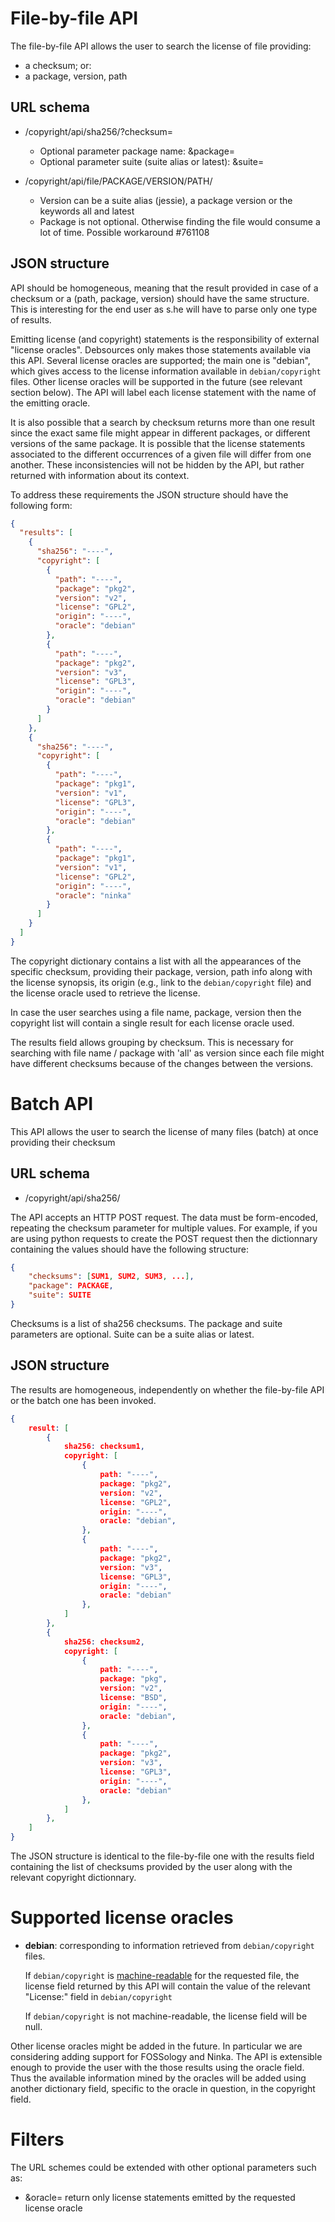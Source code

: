 # File-by-file API

The file-by-file API allows the user to search the license of file providing:

- a checksum; or:
- a package, version, path

## URL schema

- /copyright/api/sha256/?checksum=

  - Optional parameter package name: &package=
  - Optional parameter suite (suite alias or latest): &suite=

- /copyright/api/file/PACKAGE/VERSION/PATH/
  - Version can be a suite alias (jessie), a package version or the keywords all and
    latest
  - Package is not optional. Otherwise finding the file would consume a lot of time.
    Possible workaround #761108

## JSON structure

API should be homogeneous, meaning that the result provided in case of a checksum or a
(path, package, version) should have the same structure. This is interesting for the end
user as s.he will have to parse only one type of results.

Emitting license (and copyright) statements is the responsibility of external "license
oracles". Debsources only makes those statements available via this API. Several license
oracles are supported; the main one is "debian", which gives access to the license
information available in `debian/copyright` files. Other license oracles will be
supported in the future (see relevant section below). The API will label each license
statement with the name of the emitting oracle.

It is also possible that a search by checksum returns more than one result since the
exact same file might appear in different packages, or different versions of the same
package. It is possible that the license statements associated to the different
occurrences of a given file will differ from one another. These inconsistencies will not
be hidden by the API, but rather returned with information about its context.

To address these requirements the JSON structure should have the following form:

```json
{
  "results": [
    {
      "sha256": "----",
      "copyright": [
        {
          "path": "----",
          "package": "pkg2",
          "version": "v2",
          "license": "GPL2",
          "origin": "----",
          "oracle": "debian"
        },
        {
          "path": "----",
          "package": "pkg2",
          "version": "v3",
          "license": "GPL3",
          "origin": "----",
          "oracle": "debian"
        }
      ]
    },
    {
      "sha256": "----",
      "copyright": [
        {
          "path": "----",
          "package": "pkg1",
          "version": "v1",
          "license": "GPL3",
          "origin": "----",
          "oracle": "debian"
        },
        {
          "path": "----",
          "package": "pkg1",
          "version": "v1",
          "license": "GPL2",
          "origin": "----",
          "oracle": "ninka"
        }
      ]
    }
  ]
}
```

The copyright dictionary contains a list with all the appearances of the specific
checksum, providing their package, version, path info along with the license synopsis,
its origin (e.g., link to the `debian/copyright` file) and the license oracle used to
retrieve the license.

In case the user searches using a file name, package, version then the copyright list
will contain a single result for each license oracle used.

The results field allows grouping by checksum. This is necessary for searching with file
name / package with 'all' as version since each file might have different checksums
because of the changes between the versions.

# Batch API

This API allows the user to search the license of many files (batch) at once providing
their checksum

## URL schema

- /copyright/api/sha256/

The API accepts an HTTP POST request. The data must be form-encoded, repeating the
checksum parameter for multiple values. For example, if you are using python requests to
create the POST request then the dictionnary containing the values should have the
following structure:

```json
{
    "checksums": [SUM1, SUM2, SUM3, ...],
    "package": PACKAGE,
    "suite": SUITE
}
```

Checksums is a list of sha256 checksums. The package and suite parameters are optional.
Suite can be a suite alias or latest.

## JSON structure

The results are homogeneous, independently on whether the file-by-file API or the batch
one has been invoked.

```json
{
    result: [
        {
            sha256: checksum1,
            copyright: [
                {
                    path: "----",
                    package: "pkg2",
                    version: "v2",
                    license: "GPL2",
                    origin: "----",
                    oracle: "debian",
                },
                {
                    path: "----",
                    package: "pkg2",
                    version: "v3",
                    license: "GPL3",
                    origin: "----",
                    oracle: "debian"
                },
            ]
        },
        {
            sha256: checksum2,
            copyright: [
                {
                    path: "----",
                    package: "pkg",
                    version: "v2",
                    license: "BSD",
                    origin: "----",
                    oracle: "debian",
                },
                {
                    path: "----",
                    package: "pkg2",
                    version: "v3",
                    license: "GPL3",
                    origin: "----",
                    oracle: "debian"
                },
            ]
        },
    ]
}
```

The JSON structure is identical to the file-by-file one with the results field
containing the list of checksums provided by the user along with the relevant copyright
dictionnary.

# Supported license oracles

- **debian**: corresponding to information retrieved from `debian/copyright` files.

  If `debian/copyright` is [machine-readable][1] for the requested file, the license
  field returned by this API will contain the value of the relevant "License:" field in
  `debian/copyright`

  If `debian/copyright` is not machine-readable, the license field will be null.

[1]: https://www.debian.org/doc/packaging-manuals/copyright-format/1.0/

Other license oracles might be added in the future. In particular we are considering
adding support for FOSSology and Ninka. The API is extensible enough to provide the user
with the those results using the oracle field. Thus the available information mined by
the oracles will be added using another dictionary field, specific to the oracle in
question, in the copyright field.

# Filters

The URL schemes could be extended with other optional parameters such as:

- &oracle= return only license statements emitted by the requested license oracle

